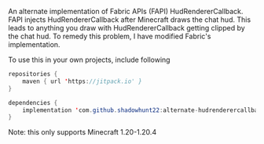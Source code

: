 An alternate implementation of Fabric APIs (FAPI) HudRendererCallback.  FAPI injects HudRendererCallback after
Minecraft draws the chat hud.  This leads to anything you draw with HudRendererCallback getting clipped by the
chat hud.  To remedy this problem, I have modified Fabric's implementation.

To use this in your own projects, include following

```java
repositories {
    maven { url 'https://jitpack.io' }
}

dependencies {
    implementation 'com.github.shadowhunt22:alternate-hudrenderercallback:{minecraft_version}-{tag_version}'
}
```

Note: this only supports Minecraft 1.20-1.20.4
